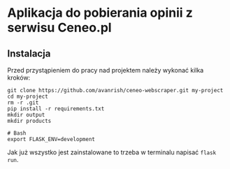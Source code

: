 # Aplikacja do pobierania opinii z serwisu Ceneo.pl

## Instalacja

Przed przystąpieniem do pracy nad projektem należy wykonać kilka kroków:

```
git clone https://github.com/avanrish/ceneo-webscraper.git my-project
cd my-project
rm -r .git
pip install -r requirements.txt
mkdir output
mkdir products

# Bash
export FLASK_ENV=development
```

Jak już wszystko jest zainstalowane to trzeba w terminalu napisać `flask run`.